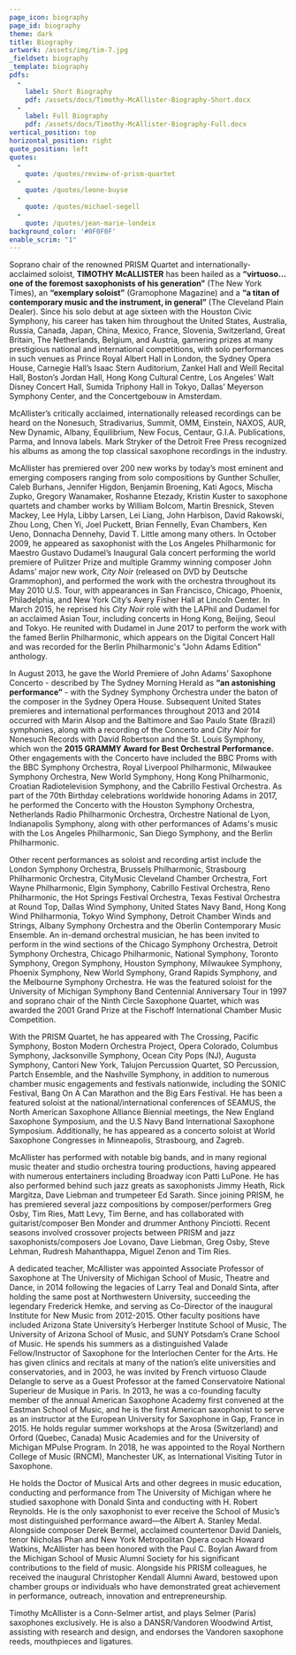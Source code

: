```yaml
---
page_icon: biography
page_id: biography
theme: dark
title: Biography
artwork: /assets/img/tim-7.jpg
_fieldset: biography
_template: biography
pdfs:
  - 
    label: Short Biography
    pdf: /assets/docs/Timothy-McAllister-Biography-Short.docx
  - 
    label: Full Biography
    pdf: /assets/docs/Timothy-McAllister-Biography-Full.docx
vertical_position: top
horizontal_position: right
quote_position: left
quotes:
  - 
    quote: /quotes/review-of-prism-quartet
  - 
    quote: /quotes/leone-buyse
  - 
    quote: /quotes/michael-segell
  - 
    quote: /quotes/jean-marie-londeix
background_color: '#0F0F0F'
enable_scrim: "1"
---
```

Soprano chair of the renowned PRISM Quartet and internationally-acclaimed soloist, **TIMOTHY McALLISTER** has been hailed as a **“virtuoso…one of the foremost saxophonists of his generation”** (The New York Times), an **“exemplary soloist”** (Gramophone Magazine) and a **“a titan of contemporary music and the instrument, in general”** (The Cleveland Plain Dealer). Since his solo debut at age sixteen with the Houston Civic Symphony, his career has taken him throughout the United States, Australia, Russia, Canada, Japan, China, Mexico, France, Slovenia, Switzerland, Great Britain, The Netherlands, Belgium, and Austria, garnering prizes at many prestigious national and international competitions, with solo performances in such venues as Prince Royal Albert Hall in London, the Sydney Opera House, Carnegie Hall’s Isaac Stern Auditorium, Zankel Hall and Weill Recital Hall, Boston’s Jordan Hall, Hong Kong Cultural Centre, Los Angeles’ Walt Disney Concert Hall, Sumida Triphony Hall in Tokyo, Dallas’ Meyerson Symphony Center, and the Concertgebouw in Amsterdam.

McAllister’s critically acclaimed, internationally released recordings can be heard on the Nonesuch, Stradivarius, Summit, OMM, Einstein, NAXOS, AUR, New Dynamic, Albany, Equilibrium, New Focus, Centaur, G.I.A. Publications, Parma, and Innova labels. Mark Stryker of the Detroit Free Press recognized his albums as among the top classical saxophone recordings in the industry.

McAllister has premiered over 200 new works by today’s most eminent and emerging composers ranging from solo compositions by Gunther Schuller, Caleb Burhans, Jennifer Higdon, Benjamin Broening, Kati Agocs, Mischa Zupko, Gregory Wanamaker, Roshanne Etezady, Kristin Kuster to saxophone quartets and chamber works by William Bolcom, Martin Bresnick, Steven Mackey, Lee Hyla, Libby Larsen, Lei Liang, John Harbison, David Rakowski, Zhou Long, Chen Yi, Joel Puckett, Brian Fennelly, Evan Chambers, Ken Ueno, Donnacha Dennehy, David T. Little among many others.  In October 2009, he appeared as saxophonist with the Los Angeles Philharmonic for Maestro Gustavo Dudamel’s Inaugural Gala concert performing the world premiere of Pulitzer Prize and multiple Grammy winning composer John Adams’ major new work, *City Noir* (released on DVD by Deutsche Grammophon), and performed the work with the orchestra throughout its May 2010 U.S. Tour, with appearances in San Francisco, Chicago, Phoenix, Philadelphia, and New York City’s Avery Fisher Hall at Lincoln Center.  In March 2015, he reprised his *City Noir* role with the LAPhil and Dudamel for an acclaimed Asian Tour, including concerts in Hong Kong, Beijing, Seoul and Tokyo. He reunited with Dudamel in June 2017 to perform the work with the famed Berlin Philharmonic, which appears on the Digital Concert Hall and was recorded for the Berlin Philharmonic's "John Adams Edition" anthology.

In August 2013, he gave the World Premiere of John Adams’ Saxophone Concerto - described by The Sydney Morning Herald as **“an astonishing performance”** - with the Sydney Symphony Orchestra under the baton of the composer in the Sydney Opera House. Subsequent United States premieres and international performances throughout 2013 and 2014 occurred with Marin Alsop and the Baltimore and Sao Paulo State (Brazil) symphonies, along with a recording of the Concerto and *City Noir* for Nonesuch Records with David Robertson and the St. Louis Symphony, which won the **2015 GRAMMY Award for Best Orchestral Performance.** Other engagements with the Concerto have included the BBC Proms with the BBC Symphony Orchestra, Royal Liverpool Philharmonic, Milwaukee Symphony Orchestra, New World Symphony, Hong Kong Philharmonic, Croatian Radiotelevision Symphony, and the Cabrillo Festival Orchestra. As part of the 70th Birthday celebrations worldwide honoring Adams in 2017, he performed the Concerto with the Houston Symphony Orchestra, Netherlands Radio Philharmonic Orchestra, Orchestre National de Lyon, Indianapolis Symphony, along with other performances of Adams's music with the Los Angeles Philharmonic, San Diego Symphony, and the Berlin Philharmonic.

Other recent performances as soloist and recording artist include the London Symphony Orchestra, Brussels Philharmonic, Strasbourg Philharmonic Orchestra, CityMusic Cleveland Chamber Orchestra, Fort Wayne Philharmonic, Elgin Symphony, Cabrillo Festival Orchestra, Reno Philharmonic, the Hot Springs Festival Orchestra, Texas Festival Orchestra at Round Top, Dallas Wind Symphony, United States Navy Band, Hong Kong Wind Philharmonia, Tokyo Wind Symphony, Detroit Chamber Winds and Strings, Albany Symphony Orchestra and the Oberlin Contemporary Music Ensemble.  An in-demand orchestral musician, he has been invited to perform in the wind sections of the Chicago Symphony Orchestra, Detroit Symphony Orchestra, Chicago Philharmonic, National Symphony, Toronto Symphony, Oregon Symphony, Houston Symphony, Milwaukee Symphony, Phoenix Symphony, New World Symphony, Grand Rapids Symphony, and the Melbourne Symphony Orchestra. He was the featured soloist for the University of Michigan Symphony Band Centennial Anniversary Tour in 1997 and soprano chair of the Ninth Circle Saxophone Quartet, which was awarded the 2001 Grand Prize at the Fischoff International Chamber Music Competition.

With the PRISM Quartet, he has appeared with The Crossing, Pacific Symphony, Boston Modern Orchestra Project, Opera Colorado, Columbus Symphony, Jacksonville Symphony, Ocean City Pops (NJ), Augusta Symphony, Cantori New York, Talujon Percussion Quartet, SO Percussion, Partch Ensemble, and the Nashville Symphony, in addition to numerous chamber music engagements and festivals nationwide, including the SONIC Festival, Bang On A Can Marathon and the Big Ears Festival. He has been a featured soloist at the national/international conferences of SEAMUS, the North American Saxophone Alliance Biennial meetings, the New England Saxophone Symposium, and the U.S Navy Band International Saxophone Symposium. Additionally, he has appeared as a concerto soloist at World Saxophone Congresses in Minneapolis, Strasbourg, and Zagreb.

McAllister has performed with notable big bands, and in many regional music theater and studio orchestra touring productions, having appeared with numerous entertainers including Broadway icon Patti LuPone. He has also performed behind such jazz greats as saxophonists Jimmy Heath, Rick Margitza, Dave Liebman and trumpeteer Ed Sarath. Since joining PRISM, he has premiered several jazz compositions by composer/performers Greg Osby, Tim Ries, Matt Levy, Tim Berne, and has collaborated with guitarist/composer Ben Monder and drummer Anthony Pinciotti. Recent seasons involved crossover projects between PRISM and jazz saxophonists/composers Joe Lovano, Dave Liebman, Greg Osby, Steve Lehman, Rudresh Mahanthappa, Miguel Zenon and Tim Ries.

A dedicated teacher, McAllister was appointed Associate Professor of Saxophone at The University of Michigan School of Music, Theatre and Dance, in 2014 following the legacies of Larry Teal and Donald Sinta, after holding the same post at Northwestern University, succeeding the legendary Frederick Hemke, and serving as Co-Director of the inaugural Institute for New Music from 2012-2015.  Other faculty positions have included Arizona State University’s Herberger Institute School of Music, The University of Arizona School of Music, and SUNY Potsdam’s Crane School of Music. He spends his summers as a distinguished Valade Fellow/Instructor of Saxophone for the Interlochen Center for the Arts.  He has given clinics and recitals at many of the nation’s elite universities and conservatories, and in 2003, he was invited by French virtuoso Claude Delangle to serve as a Guest Professor at the famed Conservatoire National Superieur de Musique in Paris. In 2013, he was a co-founding faculty member of the annual American Saxophone Academy first convened at the Eastman School of Music, and he is the first American saxophonist to serve as an instructor at the European University for Saxophone in Gap, France in 2015. He holds regular summer workshops at the Arosa (Switzerland) and Orford (Quebec, Canada) Music Academies and for the University of Michigan MPulse Program. In 2018, he was appointed to the Royal Northern College of Music (RNCM), Manchester UK, as International Visiting Tutor in Saxophone. 

He holds the Doctor of Musical Arts and other degrees in music education, conducting and performance from The University of Michigan where he studied saxophone with Donald Sinta and conducting with H. Robert Reynolds. He is the only saxophonist to ever receive the School of Music’s most distinguished performance award—the Albert A. Stanley Medal. Alongside composer Derek Bermel, acclaimed countertenor David Daniels, tenor Nicholas Phan and New York Metropolitan Opera coach Howard Watkins, McAllister has been honored with the Paul C. Boylan Award from the Michigan School of Music Alumni Society for his significant contributions to the field of music. Alongside his PRISM colleagues, he received the inaugural Christopher Kendall Alumni Award, bestowed upon chamber groups or individuals who have demonstrated great achievement in performance, outreach, innovation and entrepreneurship.  

Timothy McAllister is a Conn-Selmer artist, and plays Selmer (Paris) saxophones exclusively. He is also a DANSR/Vandoren Woodwind Artist, assisting with research and design, and endorses the Vandoren saxophone reeds, mouthpieces and ligatures.